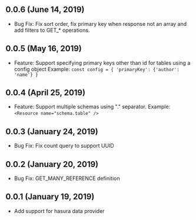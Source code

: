 ## 0.0.6 (June 14, 2019)

- Bug Fix: Fix sort order, fix primary key when response not an array and add filters to GET_* operations.

## 0.0.5 (May 16, 2019)

- Feature: Support specifying primary keys other than id for tables using a config object 
Example:  `const config = { 'primaryKey': {'author': 'name'} }`

## 0.0.4 (April 25, 2019)

- Feature: Support multiple schemas using "." separator. 
Example:  `<Resource name="schema.table" />`

## 0.0.3 (January 24, 2019)

- Bug Fix: Fix count query to support UUID

## 0.0.2 (January 20, 2019)

- Bug Fix: GET_MANY_REFERENCE definition

## 0.0.1 (January 19, 2019)

- Add support for hasura data provider
